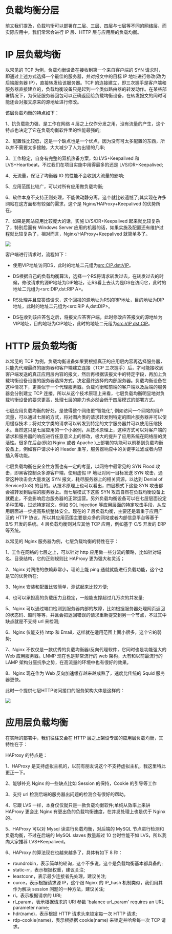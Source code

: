 # 负载均衡分层

前文我们提及，负载均衡可以部署在二层、三层、四层与七层等不同的网络层，而实际应用中，我们常常会进行 IP 层、HTTP 层与应用层的负载均衡。

# IP 层负载均衡

以常见的 TCP 为例，负载均衡设备在接收到第一个来自客户端的 SYN 请求时，即通过上述方式选择一个最佳的服务器，并对报文中的目标 IP 地址进行修改(改为后端服务器 IP），直接转发给该服务器。TCP 的连接建立，即三次握手是客户端和服务器直接建立的，负载均衡设备只是起到一个类似路由器的转发动作。在某些部署情况下，为保证服务器回包可以正确返回给负载均衡设备，在转发报文的同时可能还会对报文原来的源地址进行修改。

该层负载均衡的特点如下：

1、抗负载能力强、是工作在网络 4 层之上仅作分发之用，没有流量的产生，这个特点也决定了它在负载均衡软件里的性能最强的;

2、配置性比较低，这是一个缺点也是一个优点，因为没有可太多配置的东西，所以并不需要太多接触，大大减少了人为出错的几率;

3、工作稳定，自身有完整的双机热备方案，如 LVS+Keepalived 和 LVS+Heartbeat，不过我们在项目实施中用得最多的还是 LVS/DR+Keepalived;

4、无流量，保证了均衡器 IO 的性能不会收到大流量的影响;

5、应用范围比较广，可以对所有应用做负载均衡;

6、软件本身不支持正则处理，不能做动静分离，这个就比较遗憾了;其实现在许多网站在这方面都有较强的需求，这个是 Nginx/HAProxy+Keepalived 的优势所在。

7、如果是网站应用比较庞大的话，实施 LVS/DR+Keepalived 起来就比较复杂了，特别后面有 Windows Server 应用的机器的话，如果实施及配置还有维护过程就比较复杂了，相对而言，Nginx/HAProxy+Keepalived 就简单多了。

![](https://tva3.sinaimg.cn/large/007DFXDhgy1g5us7zazn4j30ly0f03zb.jpg)

客户端进行请求时，流程如下：

- 使用VIP地址访问DS，此时的地址二元组为<src:CIP,dst:VIP>。

- DS根据自己的负载均衡算法，选择一个RS将请求转发过去，在转发过去的时候，修改请求的源IP地址为DIP地址，让RS看上去认为是DS在访问它，此时的地址二元组为<src:DIP,dst:RIP A>。

- RS处理并且应答该请求，这个回报的源地址为RS的RIP地址，目的地址为DIP地址，此时的地址二元组为<src:RIP A,dst:DIP>。

- DS在收到该应答包之后，将报文应答客户端，此时修改应答报文的源地址为VIP地址，目的地址为CIP地址，此时的地址二元组为<src:VIP,dst:CIP>。

# HTTP 层负载均衡

以常见的 TCP 为例，负载均衡设备如果要根据真正的应用层内容再选择服务器，只能先代理最终的服务器和客户端建立连接（TCP 三次握手）后，才可能接收到客户端发送的真正应用层内容的报文，然后再根据该报文中的特定字段，再加上负载均衡设备设置的服务器选择方式，决定最终选择的内部服务器。负载均衡设备在这种情况下，更类似于一个代理服务器。负载均衡和前端的客户端以及后端的服务器会分别建立 TCP 连接。所以从这个技术原理上来看，七层负载均衡明显地对负载均衡设备的要求更高，处理七层的能力也必然会低于四层模式的部署方式。

七层应用负载均衡的好处，是使得整个网络更“智能化”, 例如访问一个网站的用户流量，可以通过七层的方式，将对图片类的请求转发到特定的图片服务器并可以使用缓存技术；将对文字类的请求可以转发到特定的文字服务器并可以使用压缩技术。当然这只是七层应用的一个小案例，从技术原理上，这种方式可以对客户端的请求和服务器的响应进行任意意义上的修改，极大的提升了应用系统在网络层的灵活性。很多在后台(例如 Nginx 或者 Apache )上部署的功能可以前移到负载均衡设备上，例如客户请求中的 Header 重写，服务器响应中的关键字过滤或者内容插入等功能。

七层负载均衡在安全性方面也有一定的考量，以网络中最常见的 SYN Flood 攻击，即黑客控制众多源客户端，使用虚假 IP 地址对同一目标发送 SYN 攻击，通常这种攻击会大量发送 SYN 报文，耗尽服务器上的相关资源，以达到 Denial of Service(DoS) 的目的。从技术原理上也可以看出，四层模式下这些 SYN 攻击都会被转发到后端的服务器上。而七层模式下这些 SYN 攻击自然在负载均衡设备上就截止，不会影响后台服务器的正常运营。另外负载均衡设备可以在七层层面设定多种策略，过滤特定报文，例如 SQL Injection 等应用层面的特定攻击手段，从应用层面进一步提高系统整体安全。现在的 7 层负载均衡，主要还是着重于应用广泛的 HTTP 协议，所以其应用范围主要是众多的网站或者内部信息平台等基于 B/S 开发的系统。4 层负载均衡则对应其他 TCP 应用，例如基于 C/S 开发的 ERP 等系统。

以常见的 Nginx 服务器为例，七层负载均衡的特性在于：

1、工作在网络的七层之上，可以针对 http 应用做一些分流的策略，比如针对域名、目录结构，它的正则规则比 HAProxy 更为强大和灵活；

2、Nginx 对网络的依赖非常小，理论上能 ping 通就就能进行负载功能，这个也是它的优势所在;

3、Nginx 安装和配置比较简单，测试起来比较方便;

4、也可以承担高的负载压力且稳定，一般能支撑超过几万次的并发量;

5、Nginx 可以通过端口检测到服务器内部的故障，比如根据服务器处理网页返回的状态码、超时等等，并且会把返回错误的请求重新提交到另一个节点，不过其中缺点就是不支持 url 来检测;

6、Nginx 仅能支持 http 和 Email，这样就在适用范围上面小很多，这个它的弱势;

7、Nginx 不仅仅是一款优秀的负载均衡器/反向代理软件，它同时也是功能强大的 Web 应用服务器。LNMP 现在也是非常流行的 web 架构，大有和以前最流行的 LAMP 架构分庭抗争之势，在高流量的环境中也有很好的效果。

8、Nginx 现在作为 Web 反向加速缓存越来越成熟了，速度比传统的 Squid 服务器更快。

此时一个提供七层HTTP访问接口的服务架构大体是这样的：

![](https://tva2.sinaimg.cn/large/007DFXDhgy1g5us9afmd7j30qo0e4q3t.jpg)

# 应用层负载均衡

在实际的部署中，我们往往又会在 HTTP 层之上架设专属的应用层负载均衡，其特性在于：

HAProxy 的特点是：

1、HAProxy 是支持虚拟主机的，以前有朋友说这个不支持虚拟主机，我这里特此更正一下。

2、能够补充 Nginx 的一些缺点比如 Session 的保持，Cookie 的引导等工作

3、支持 url 检测后端的服务器出问题的检测会有很好的帮助。

4、它跟 LVS 一样，本身仅仅就只是一款负载均衡软件;单纯从效率上来讲 HAProxy 更会比 Nginx 有更出色的负载均衡速度，在并发处理上也是优于 Nginx 的。

5、HAProxy 可以对 Mysql 读进行负载均衡，对后端的 MySQL 节点进行检测和负载均衡，不过在后端的 MySQL slaves 数量超过 10 台时性能不如 LVS，所以我向大家推荐 LVS+Keepalived。

6、HAProxy 的算法现在也越来越多了，具体有如下 8 种：

- roundrobin，表示简单的轮询，这个不多说，这个是负载均衡基本都具备的;
- static-rr，表示根据权重，建议关注;
- leastconn，表示最少连接者先处理，建议关注;
- ource，表示根据请求源 IP，这个跟 Nginx 的 IP_hash 机制类似，我们用其作为解决 session 问题的一种方法，建议关注;
- ri，表示根据请求的 URI;
- rl_param，表示根据请求的 URl 参数 'balance url_param' requires an URL parameter name;
- hdr(name)，表示根据 HTTP 请求头来锁定每一次 HTTP 请求;
- rdp-cookie(name)，表示根据据 cookie(name) 来锁定并哈希每一次 TCP 请求。
